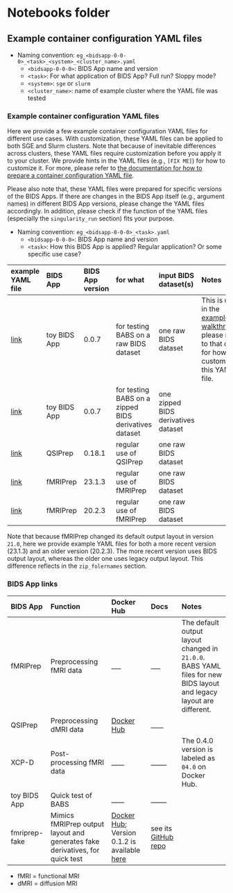 # Notebooks folder

## Example container configuration YAML files
* Naming convention: `eg_<bidsapp-0-0-0>_<task>_<system>_<cluster_name>.yaml`
    * `<bidsapp-0-0-0>`: BIDS App name and version
    * `<task>`:  For what application of BIDS App? Full run? Sloppy mode?
    * `<system>`: `sge` or `slurm`
    * `<cluster_name>`: name of example cluster where the YAML file was tested


### Example container configuration YAML files
Here we provide a few example container configuration YAML files
for different use cases. With customization, these YAML files can be applied to both SGE and Slurm clusters.
Note that because of inevitable differences across clusters, these YAML files
require customization before you apply it to your cluster.
We provide hints in the YAML files (e.g., `[FIX ME]`) for how to customize it.
For more, please refer to [the documentation for how to prepare a container configuration YAML file](https://pennlinc-babs.readthedocs.io/en/stable/preparation_config_yaml_file.html).

Please also note that, these YAML files were prepared for specific
versions of the BIDS Apps. If there are changes in the BIDS App itself (e.g., argument names) in different BIDS App versions, please change the YAML files accordingly.
In addition, please check if the function of the YAML files (especially the `singularity_run` section) fits your purpose.

* Naming convention: `eg_<bidsapp-0-0-0>_<task>.yaml`
    * `<bidsapp-0-0-0>`: BIDS App name and version
    * `<task>`:  How this BIDS App is applied? Regular application? Or some specific use case?

| example YAML file | BIDS App | BIDS App version | for what | input BIDS dataset(s) | Notes | 
| :-- | :--|:-- | :-- |:-- | :-- |
| [link](eg_toybidsapp-0-0-7_rawBIDS-walkthrough_sge_cubic.yaml) | toy BIDS App | 0.0.7 | for testing BABS on a raw BIDS dataset | one raw BIDS dataset | This is used in the [example walkthrough](https://pennlinc-babs.readthedocs.io/en/stable/walkthrough.html); please refer to that doc for how to customize this YAML file.  ||
| [link](eg_toybidsapp-0-0-7_zipped.yaml) | toy BIDS App | 0.0.7 | for testing BABS on a zipped BIDS derivatives dataset | one zipped BIDS derivatives dataset |  |
| [link](eg_qsiprep-0-18-1_regular.yaml) | QSIPrep | 0.18.1 | regular use of QSIPrep | one raw BIDS dataset |  |
| [link](eg_fmriprep-23-1-3_regular.yaml) | fMRIPrep | 23.1.3 | regular use of fMRIPrep | one raw BIDS dataset |  |
| [link](eg_fmriprep-20-2-3_regular.yaml) | fMRIPrep | 20.2.3 | regular use of fMRIPrep | one raw BIDS dataset |  |

Note that because fMRIPrep changed its default output layout in version `21.0`, here we provide example YAML files for both a more recent version (23.1.3) and an older version (20.2.3). The more recent version uses BIDS output layout, whereas the older one uses legacy output layout. This difference reflects in the `zip_folernames` section.

### BIDS App links
| BIDS App | Function | Docker Hub | Docs | Notes | 
| :-- | :--|:-- | :-- |:-- |
| fMRIPrep | Preprocessing fMRI data | ___ | ___ | The default output layout changed in `21.0.0`. BABS YAML files for new BIDS layout and legacy layout are different. |
| QSIPrep | Preprocessing dMRI data | [Docker Hub](https://hub.docker.com/r/pennbbl/qsiprep) | ____ | |
| XCP-D | Post-processing fMRI data | ____ | _____ | The 0.4.0 version is labeled as `04.0` on Docker Hub. |
| toy BIDS App | Quick test of BABS | ____ | _____ | |
| fmriprep-fake | Mimics fMRIPrep output layout and generates fake derivatives, for quick test | [Docker Hub](https://hub.docker.com/r/djarecka/fmriprep_fake); Version 0.1.2 is available [here](https://hub.docker.com/r/chenyingzhao/fmriprep_fake) | see its [GitHub repo](https://github.com/djarecka/fmriprep-fake) |  |

* fMRI = functional MRI
* dMRI = diffusion MRI
